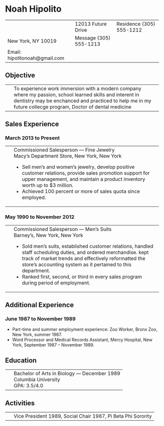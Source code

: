 <HTML> 
<HEAD> 
<TITLE>Noah Hipolito</TITLE> 
</HEAD> 
<BODY> 
<H1>Noah Hipolito</H1> 

<TABLE><TR><TD>&nbsp;</TD> 
<TF><TD ALIGN=”left”>12013 Future Drive</TD> 
<TD ALIGN=”right”>Residence (305) 555-1212</TD></TR> 
<TF><TD ALIGN=”left”>New York, NY 10019</TD> 
<TD ALIGN=”right”>Message (305) 555-1213</TD></TR> 
</TD></TR> 
<TD ALIGN=”right”>Email: hipolitonoah@gmail.com </TD></TR> 
</TD></TR></TABLE> 

<H2>Objective</H2> 

<TABLE><TR><TD>&nbsp;</TD> 
<TD>To experience work immersion with a modern company where my passion, school learned skills
and interent in dentistry may be enchanced and practiced to help me in my future
collecge program, Doctor of dental medicine</TD></TR></TABLE> 
<H2>Sales Experience</H2> 
<H3>March 2013 to Present</H3> 
<TABLE><TR><TD>&nbsp;</TD> 

<TD>Commissioned Salesperson — Fine Jewelry<BR> 
Macy’s Department Store, New York, New York<UL> 
<LI>Sell men’s and women’s jewelry, develop positive customer relations, provide sales promotion support for upper management, and maintain a product inventory worth up to $3 million.</LI> 
<LI>Achieved 100 percent or more of sales quota since employed.</LI></UL></TD></TR></TABLE> 
<H3>May 1990 to November 2012</H3> 

<TABLE><TR><TD>&nbsp;</TD> 

<TD>Commissioned Salesperson — Men’s Suits<BR> 
Barney’s, New York, New York<UL><LI> 
Sold men’s suits, established customer relations, handled staff scheduling duties, and ordered merchandise. kept track of market trends and effectively reformatted the store’s accounting system as it pertained to this department.</LI> 
<LI>Ranked first, second, or third in every sales program during period of employment.</LI></UL></TD></TR></TABLE> 
<H2>Additional Experience</H2> 
<H3>June 1987 to November 1989</H3> 
<UL><LI>Part-time and summer employment experience: Zoo Worker, Bronx Zoo, New York, summer 1987.</LI> 
<LI>Word Processor and Medical Records Assistant, Mercy Hospital, New York, September 1987 – November 1989.</LI></UL> 
<H2>Education</H2> 

<TABLE><TR><TD>&nbsp;</TD> 

<TD>Bachelor of Arts in Biology — December 1989 
<BR>Columbia University<BR> 
GPA: 3.5/4.0</TD></TR></TABLE> 
<H2>Activities</H2> 

<TABLE><TR><TD>&nbsp;</TD> 

<TD>Vice President 1989, Social Chair 1987, Pi Beta Phi Sorority</TD></TR></TABLE></BODY> 
</HTML>
